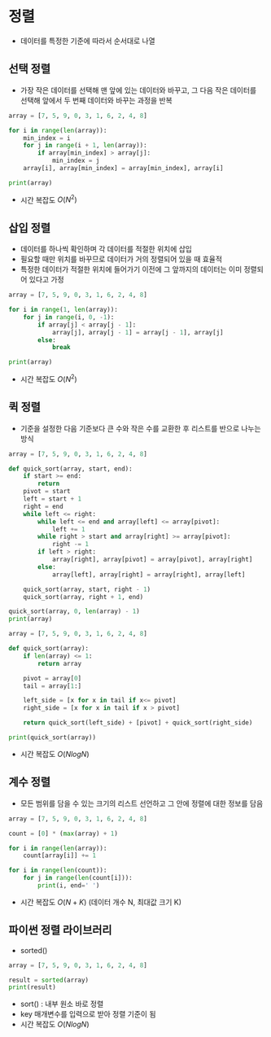 # 정렬
- 데이터를 특정한 기준에 따라서 순서대로 나열
## 선택 정렬
- 가장 작은 데이터를 선택해 맨 앞에 있는 데이터와 바꾸고, 그 다음 작은 데이터를 선택해 앞에서 두 번째 데이터와 바꾸는 과정을 반복
```python
array = [7, 5, 9, 0, 3, 1, 6, 2, 4, 8]

for i in range(len(array)):
    min_index = i
    for j in range(i + 1, len(array)):
        if array[min_index] > array[j]:
            min_index = j
    array[i], array[min_index] = array[min_index], array[i]

print(array)
```
- 시간 복잡도 $O(N^2)$
## 삽입 정렬
- 데이터를 하나씩 확인하며 각 데이터를 적절한 위치에 삽입
- 필요할 때만 위치를 바꾸므로 데이터가 거의 정렬되어 있을 때 효율적
- 특정한 데이터가 적절한 위치에 들어가기 이전에 그 앞까지의 데이터는 이미 정렬되어 있다고 가정
```python
array = [7, 5, 9, 0, 3, 1, 6, 2, 4, 8]

for i in range(1, len(array)):
    for j in range(i, 0, -1):
        if array[j] < array[j - 1]:
            array[j], array[j - 1] = array[j - 1], array[j]
        else:
            break

print(array)
```
- 시간 복잡도 $O(N^2)$
## 퀵 정렬
- 기준을 설정한 다음 기준보다 큰 수와 작은 수를 교환한 후 리스트를 반으로 나누는 방식
```python
array = [7, 5, 9, 0, 3, 1, 6, 2, 4, 8]

def quick_sort(array, start, end):
    if start >= end:
        return
    pivot = start
    left = start + 1
    right = end
    while left <= right:
        while left <= end and array[left] <= array[pivot]:
            left += 1
        while right > start and array[right] >= array[pivot]:
            right -= 1
        if left > right:
            array[right], array[pivot] = array[pivot], array[right]
        else:
            array[left], array[right] = array[right], array[left]

    quick_sort(array, start, right - 1)
    quick_sort(array, right + 1, end)

quick_sort(array, 0, len(array) - 1)
print(array)
```
```python
array = [7, 5, 9, 0, 3, 1, 6, 2, 4, 8]

def quick_sort(array):
    if len(array) <= 1:
        return array

    pivot = array[0]
    tail = array[1:]

    left_side = [x for x in tail if x<= pivot]
    right_side = [x for x in tail if x > pivot]

    return quick_sort(left_side) + [pivot] + quick_sort(right_side)

print(quick_sort(array))
```
- 시간 복잡도 $O(NlogN)$
## 계수 정렬
- 모든 범위를 담을 수 있는 크기의 리스트 선언하고 그 안에 정렬에 대한 정보를 담음
```python
array = [7, 5, 9, 0, 3, 1, 6, 2, 4, 8]

count = [0] * (max(array) + 1)

for i in range(len(array)):
    count[array[i]] += 1

for i in range(len(count)):
    for j in range(len(count[i])):
        print(i, end=' ')
```
- 시간 복잡도 $O(N+K)$ (데이터 개수 N, 최대값 크기 K)
## 파이썬 정렬 라이브러리
- sorted()
```python
array = [7, 5, 9, 0, 3, 1, 6, 2, 4, 8]

result = sorted(array)
print(result)
```
- sort() : 내부 원소 바로 정렬
- key 매개변수를 입력으로 받아 정렬 기준이 됨
- 시간 복잡도 $O(NlogN)$